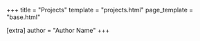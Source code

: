 +++
title = "Projects"
template = "projects.html"
page_template = "base.html"

[extra]
author = "Author Name"
+++
